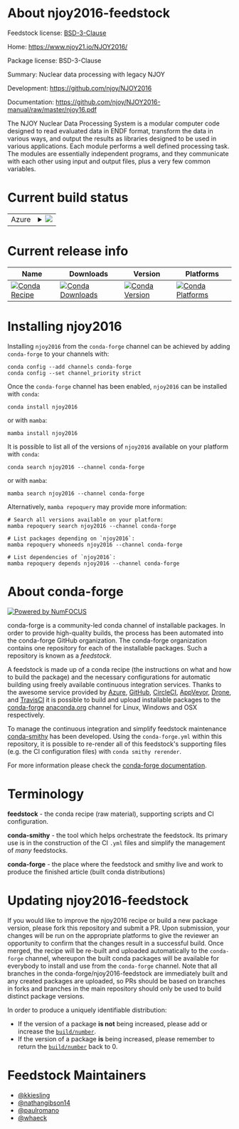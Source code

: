 About njoy2016-feedstock
========================

Feedstock license: [BSD-3-Clause](https://github.com/conda-forge/njoy2016-feedstock/blob/main/LICENSE.txt)

Home: https://www.njoy21.io/NJOY2016/

Package license: BSD-3-Clause

Summary: Nuclear data processing with legacy NJOY

Development: https://github.com/njoy/NJOY2016

Documentation: https://github.com/njoy/NJOY2016-manual/raw/master/njoy16.pdf

The NJOY Nuclear Data Processing System is a modular computer code designed
to read evaluated data in ENDF format, transform the data in various ways,
and output the results as libraries designed to be used in various applications.
Each module performs a well defined processing task. The modules are essentially
independent programs, and they communicate with each other using input and
output files, plus a very few common variables.


Current build status
====================


<table>
    
  <tr>
    <td>Azure</td>
    <td>
      <details>
        <summary>
          <a href="https://dev.azure.com/conda-forge/feedstock-builds/_build/latest?definitionId=15946&branchName=main">
            <img src="https://dev.azure.com/conda-forge/feedstock-builds/_apis/build/status/njoy2016-feedstock?branchName=main">
          </a>
        </summary>
        <table>
          <thead><tr><th>Variant</th><th>Status</th></tr></thead>
          <tbody><tr>
              <td>linux_64_python3.10.____cpython</td>
              <td>
                <a href="https://dev.azure.com/conda-forge/feedstock-builds/_build/latest?definitionId=15946&branchName=main">
                  <img src="https://dev.azure.com/conda-forge/feedstock-builds/_apis/build/status/njoy2016-feedstock?branchName=main&jobName=linux&configuration=linux%20linux_64_python3.10.____cpython" alt="variant">
                </a>
              </td>
            </tr><tr>
              <td>linux_64_python3.11.____cpython</td>
              <td>
                <a href="https://dev.azure.com/conda-forge/feedstock-builds/_build/latest?definitionId=15946&branchName=main">
                  <img src="https://dev.azure.com/conda-forge/feedstock-builds/_apis/build/status/njoy2016-feedstock?branchName=main&jobName=linux&configuration=linux%20linux_64_python3.11.____cpython" alt="variant">
                </a>
              </td>
            </tr><tr>
              <td>linux_64_python3.12.____cpython</td>
              <td>
                <a href="https://dev.azure.com/conda-forge/feedstock-builds/_build/latest?definitionId=15946&branchName=main">
                  <img src="https://dev.azure.com/conda-forge/feedstock-builds/_apis/build/status/njoy2016-feedstock?branchName=main&jobName=linux&configuration=linux%20linux_64_python3.12.____cpython" alt="variant">
                </a>
              </td>
            </tr><tr>
              <td>linux_64_python3.8.____cpython</td>
              <td>
                <a href="https://dev.azure.com/conda-forge/feedstock-builds/_build/latest?definitionId=15946&branchName=main">
                  <img src="https://dev.azure.com/conda-forge/feedstock-builds/_apis/build/status/njoy2016-feedstock?branchName=main&jobName=linux&configuration=linux%20linux_64_python3.8.____cpython" alt="variant">
                </a>
              </td>
            </tr><tr>
              <td>linux_64_python3.9.____73_pypy</td>
              <td>
                <a href="https://dev.azure.com/conda-forge/feedstock-builds/_build/latest?definitionId=15946&branchName=main">
                  <img src="https://dev.azure.com/conda-forge/feedstock-builds/_apis/build/status/njoy2016-feedstock?branchName=main&jobName=linux&configuration=linux%20linux_64_python3.9.____73_pypy" alt="variant">
                </a>
              </td>
            </tr><tr>
              <td>linux_64_python3.9.____cpython</td>
              <td>
                <a href="https://dev.azure.com/conda-forge/feedstock-builds/_build/latest?definitionId=15946&branchName=main">
                  <img src="https://dev.azure.com/conda-forge/feedstock-builds/_apis/build/status/njoy2016-feedstock?branchName=main&jobName=linux&configuration=linux%20linux_64_python3.9.____cpython" alt="variant">
                </a>
              </td>
            </tr><tr>
              <td>osx_64_python3.10.____cpython</td>
              <td>
                <a href="https://dev.azure.com/conda-forge/feedstock-builds/_build/latest?definitionId=15946&branchName=main">
                  <img src="https://dev.azure.com/conda-forge/feedstock-builds/_apis/build/status/njoy2016-feedstock?branchName=main&jobName=osx&configuration=osx%20osx_64_python3.10.____cpython" alt="variant">
                </a>
              </td>
            </tr><tr>
              <td>osx_64_python3.11.____cpython</td>
              <td>
                <a href="https://dev.azure.com/conda-forge/feedstock-builds/_build/latest?definitionId=15946&branchName=main">
                  <img src="https://dev.azure.com/conda-forge/feedstock-builds/_apis/build/status/njoy2016-feedstock?branchName=main&jobName=osx&configuration=osx%20osx_64_python3.11.____cpython" alt="variant">
                </a>
              </td>
            </tr><tr>
              <td>osx_64_python3.12.____cpython</td>
              <td>
                <a href="https://dev.azure.com/conda-forge/feedstock-builds/_build/latest?definitionId=15946&branchName=main">
                  <img src="https://dev.azure.com/conda-forge/feedstock-builds/_apis/build/status/njoy2016-feedstock?branchName=main&jobName=osx&configuration=osx%20osx_64_python3.12.____cpython" alt="variant">
                </a>
              </td>
            </tr><tr>
              <td>osx_64_python3.8.____cpython</td>
              <td>
                <a href="https://dev.azure.com/conda-forge/feedstock-builds/_build/latest?definitionId=15946&branchName=main">
                  <img src="https://dev.azure.com/conda-forge/feedstock-builds/_apis/build/status/njoy2016-feedstock?branchName=main&jobName=osx&configuration=osx%20osx_64_python3.8.____cpython" alt="variant">
                </a>
              </td>
            </tr><tr>
              <td>osx_64_python3.9.____73_pypy</td>
              <td>
                <a href="https://dev.azure.com/conda-forge/feedstock-builds/_build/latest?definitionId=15946&branchName=main">
                  <img src="https://dev.azure.com/conda-forge/feedstock-builds/_apis/build/status/njoy2016-feedstock?branchName=main&jobName=osx&configuration=osx%20osx_64_python3.9.____73_pypy" alt="variant">
                </a>
              </td>
            </tr><tr>
              <td>osx_64_python3.9.____cpython</td>
              <td>
                <a href="https://dev.azure.com/conda-forge/feedstock-builds/_build/latest?definitionId=15946&branchName=main">
                  <img src="https://dev.azure.com/conda-forge/feedstock-builds/_apis/build/status/njoy2016-feedstock?branchName=main&jobName=osx&configuration=osx%20osx_64_python3.9.____cpython" alt="variant">
                </a>
              </td>
            </tr><tr>
              <td>osx_arm64_python3.10.____cpython</td>
              <td>
                <a href="https://dev.azure.com/conda-forge/feedstock-builds/_build/latest?definitionId=15946&branchName=main">
                  <img src="https://dev.azure.com/conda-forge/feedstock-builds/_apis/build/status/njoy2016-feedstock?branchName=main&jobName=osx&configuration=osx%20osx_arm64_python3.10.____cpython" alt="variant">
                </a>
              </td>
            </tr><tr>
              <td>osx_arm64_python3.11.____cpython</td>
              <td>
                <a href="https://dev.azure.com/conda-forge/feedstock-builds/_build/latest?definitionId=15946&branchName=main">
                  <img src="https://dev.azure.com/conda-forge/feedstock-builds/_apis/build/status/njoy2016-feedstock?branchName=main&jobName=osx&configuration=osx%20osx_arm64_python3.11.____cpython" alt="variant">
                </a>
              </td>
            </tr><tr>
              <td>osx_arm64_python3.12.____cpython</td>
              <td>
                <a href="https://dev.azure.com/conda-forge/feedstock-builds/_build/latest?definitionId=15946&branchName=main">
                  <img src="https://dev.azure.com/conda-forge/feedstock-builds/_apis/build/status/njoy2016-feedstock?branchName=main&jobName=osx&configuration=osx%20osx_arm64_python3.12.____cpython" alt="variant">
                </a>
              </td>
            </tr><tr>
              <td>osx_arm64_python3.8.____cpython</td>
              <td>
                <a href="https://dev.azure.com/conda-forge/feedstock-builds/_build/latest?definitionId=15946&branchName=main">
                  <img src="https://dev.azure.com/conda-forge/feedstock-builds/_apis/build/status/njoy2016-feedstock?branchName=main&jobName=osx&configuration=osx%20osx_arm64_python3.8.____cpython" alt="variant">
                </a>
              </td>
            </tr><tr>
              <td>osx_arm64_python3.9.____cpython</td>
              <td>
                <a href="https://dev.azure.com/conda-forge/feedstock-builds/_build/latest?definitionId=15946&branchName=main">
                  <img src="https://dev.azure.com/conda-forge/feedstock-builds/_apis/build/status/njoy2016-feedstock?branchName=main&jobName=osx&configuration=osx%20osx_arm64_python3.9.____cpython" alt="variant">
                </a>
              </td>
            </tr>
          </tbody>
        </table>
      </details>
    </td>
  </tr>
</table>

Current release info
====================

| Name | Downloads | Version | Platforms |
| --- | --- | --- | --- |
| [![Conda Recipe](https://img.shields.io/badge/recipe-njoy2016-green.svg)](https://anaconda.org/conda-forge/njoy2016) | [![Conda Downloads](https://img.shields.io/conda/dn/conda-forge/njoy2016.svg)](https://anaconda.org/conda-forge/njoy2016) | [![Conda Version](https://img.shields.io/conda/vn/conda-forge/njoy2016.svg)](https://anaconda.org/conda-forge/njoy2016) | [![Conda Platforms](https://img.shields.io/conda/pn/conda-forge/njoy2016.svg)](https://anaconda.org/conda-forge/njoy2016) |

Installing njoy2016
===================

Installing `njoy2016` from the `conda-forge` channel can be achieved by adding `conda-forge` to your channels with:

```
conda config --add channels conda-forge
conda config --set channel_priority strict
```

Once the `conda-forge` channel has been enabled, `njoy2016` can be installed with `conda`:

```
conda install njoy2016
```

or with `mamba`:

```
mamba install njoy2016
```

It is possible to list all of the versions of `njoy2016` available on your platform with `conda`:

```
conda search njoy2016 --channel conda-forge
```

or with `mamba`:

```
mamba search njoy2016 --channel conda-forge
```

Alternatively, `mamba repoquery` may provide more information:

```
# Search all versions available on your platform:
mamba repoquery search njoy2016 --channel conda-forge

# List packages depending on `njoy2016`:
mamba repoquery whoneeds njoy2016 --channel conda-forge

# List dependencies of `njoy2016`:
mamba repoquery depends njoy2016 --channel conda-forge
```


About conda-forge
=================

[![Powered by
NumFOCUS](https://img.shields.io/badge/powered%20by-NumFOCUS-orange.svg?style=flat&colorA=E1523D&colorB=007D8A)](https://numfocus.org)

conda-forge is a community-led conda channel of installable packages.
In order to provide high-quality builds, the process has been automated into the
conda-forge GitHub organization. The conda-forge organization contains one repository
for each of the installable packages. Such a repository is known as a *feedstock*.

A feedstock is made up of a conda recipe (the instructions on what and how to build
the package) and the necessary configurations for automatic building using freely
available continuous integration services. Thanks to the awesome service provided by
[Azure](https://azure.microsoft.com/en-us/services/devops/), [GitHub](https://github.com/),
[CircleCI](https://circleci.com/), [AppVeyor](https://www.appveyor.com/),
[Drone](https://cloud.drone.io/welcome), and [TravisCI](https://travis-ci.com/)
it is possible to build and upload installable packages to the
[conda-forge](https://anaconda.org/conda-forge) [anaconda.org](https://anaconda.org/)
channel for Linux, Windows and OSX respectively.

To manage the continuous integration and simplify feedstock maintenance
[conda-smithy](https://github.com/conda-forge/conda-smithy) has been developed.
Using the ``conda-forge.yml`` within this repository, it is possible to re-render all of
this feedstock's supporting files (e.g. the CI configuration files) with ``conda smithy rerender``.

For more information please check the [conda-forge documentation](https://conda-forge.org/docs/).

Terminology
===========

**feedstock** - the conda recipe (raw material), supporting scripts and CI configuration.

**conda-smithy** - the tool which helps orchestrate the feedstock.
                   Its primary use is in the construction of the CI ``.yml`` files
                   and simplify the management of *many* feedstocks.

**conda-forge** - the place where the feedstock and smithy live and work to
                  produce the finished article (built conda distributions)


Updating njoy2016-feedstock
===========================

If you would like to improve the njoy2016 recipe or build a new
package version, please fork this repository and submit a PR. Upon submission,
your changes will be run on the appropriate platforms to give the reviewer an
opportunity to confirm that the changes result in a successful build. Once
merged, the recipe will be re-built and uploaded automatically to the
`conda-forge` channel, whereupon the built conda packages will be available for
everybody to install and use from the `conda-forge` channel.
Note that all branches in the conda-forge/njoy2016-feedstock are
immediately built and any created packages are uploaded, so PRs should be based
on branches in forks and branches in the main repository should only be used to
build distinct package versions.

In order to produce a uniquely identifiable distribution:
 * If the version of a package **is not** being increased, please add or increase
   the [``build/number``](https://docs.conda.io/projects/conda-build/en/latest/resources/define-metadata.html#build-number-and-string).
 * If the version of a package **is** being increased, please remember to return
   the [``build/number``](https://docs.conda.io/projects/conda-build/en/latest/resources/define-metadata.html#build-number-and-string)
   back to 0.

Feedstock Maintainers
=====================

* [@kkiesling](https://github.com/kkiesling/)
* [@nathangibson14](https://github.com/nathangibson14/)
* [@paulromano](https://github.com/paulromano/)
* [@whaeck](https://github.com/whaeck/)


